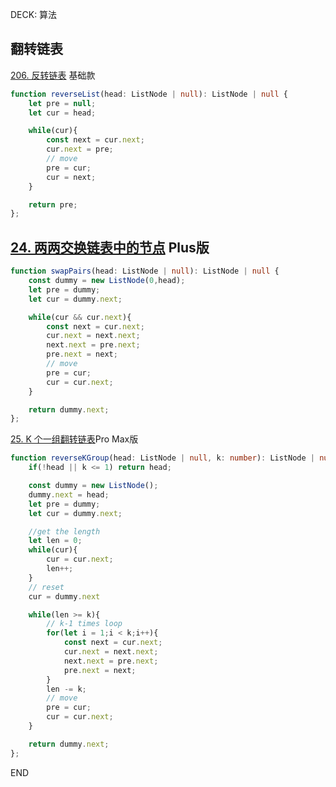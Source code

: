 DECK: 算法
## 翻转链表


 [206. 反转链表](https://leetcode.cn/problems/reverse-linked-list/) 基础款
```typescript
function reverseList(head: ListNode | null): ListNode | null {
    let pre = null;
    let cur = head;

    while(cur){
        const next = cur.next;
        cur.next = pre;
	    // move
        pre = cur;
        cur = next;
    }

    return pre;
};
```

## [24. 两两交换链表中的节点](https://leetcode.cn/problems/swap-nodes-in-pairs/) Plus版

```typescript
function swapPairs(head: ListNode | null): ListNode | null {
    const dummy = new ListNode(0,head);
    let pre = dummy;
    let cur = dummy.next;

    while(cur && cur.next){
        const next = cur.next;
        cur.next = next.next;
        next.next = pre.next;
        pre.next = next;
		// move
        pre = cur;
        cur = cur.next;
    }

    return dummy.next;
};
```

[25. K 个一组翻转链表](https://leetcode.cn/problems/reverse-nodes-in-k-group/)Pro Max版

```typescript
function reverseKGroup(head: ListNode | null, k: number): ListNode | null {
    if(!head || k <= 1) return head;

    const dummy = new ListNode();
    dummy.next = head;
    let pre = dummy;
    let cur = dummy.next;

    //get the length
    let len = 0;
    while(cur){
        cur = cur.next;
        len++;
    } 
    // reset
    cur = dummy.next

    while(len >= k){
        // k-1 times loop
        for(let i = 1;i < k;i++){
            const next = cur.next;
            cur.next = next.next;
            next.next = pre.next;
            pre.next = next;
        }
        len -= k;
        // move
        pre = cur;
        cur = cur.next;
    }

    return dummy.next;
};
```


END
<!--ID: 1723386759562-->
